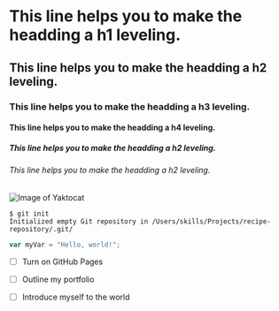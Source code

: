 # This line helps you to make the headding a h1 leveling.
## This line helps you to make the headding a h2 leveling.
### This line helps you to make the headding a h3 leveling.
#### This line helps you to make the headding a h4 leveling.
##### This line helps you to make the headding a h2 leveling.
###### This line helps you to make the headding a h2 leveling.

![Image of Yaktocat](https://octodex.github.com/images/yaktocat.png)

```
$ git init
Initialized empty Git repository in /Users/skills/Projects/recipe-repository/.git/
```

``` javascript
var myVar = "Hello, world!";
```

- [ ] Turn on GitHub Pages
- [ ] Outline my portfolio
- [ ] Introduce myself to the world


